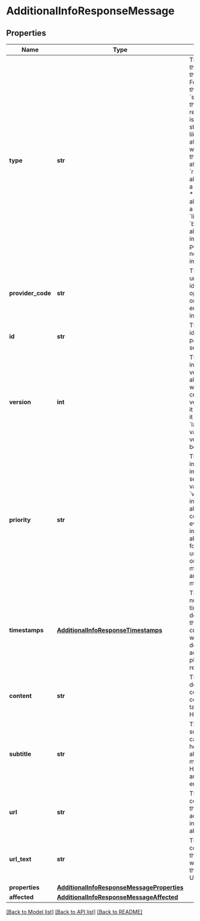 # AdditionalInfoResponseMessage

## Properties
Name | Type | Description | Notes
------------ | ------------- | ------------- | -------------
**type** | **str** | This indicates the category of the service alert. For example, if this value is &#x60;stopInfo&#x60;, then the alert is related to an issue affecting a stop. It is then likely that the affected lines would be those that stop at the affected stop.  * &#x60;routeInfo&#x60;: The alert is related to a specific route * &#x60;stopInfo&#x60;: The alert is related to a specific stop * &#x60;lineInfo&#x60;: XXX * &#x60;bannerInfo&#x60;: The alert of high importance and potentially has a network-wide impact.  | [optional] 
**provider_code** | **str** | This field uniquely identifies which operator or organisation entered the alert into the system.  | [optional] 
**id** | **str** | This is a unique identifier for this particular service alert.  | [optional] 
**version** | **int** | This number indicates the version of this alert. Initially when it is created it has version &#x60;1&#x60;, but if it is then updated it will have a new &#x60;lastModification&#x60; value and the version will now be &#x60;2&#x60;.  | [optional] 
**priority** | **str** | This value indicates how important the service alert is. A value of &#x60;high&#x60; or &#x60;veryHigh&#x60; likely indicates that the alert will correspond to an event that impacts the ability to travel for relevant users, while &#x60;low&#x60; or &#x60;veryLow&#x60; might be more of an informational message.  | [optional] 
**timestamps** | [**AdditionalInfoResponseTimestamps**](AdditionalInfoResponseTimestamps.md) | This contains a number of timestamps that describe when the alert was created, and when the described alert actually takes place and/or is relevant.  | [optional] 
**content** | **str** | This is the descriptive alert content. It may contain HTML tags and/or HTML entities.  | [optional] 
**subtitle** | **str** | This is short summary that can be used as a heading for the alert content. It may contain HTML tags and/or HTML entities.  | [optional] 
**url** | **str** | This field contains a URL that contains additional information about the alert. | [optional] 
**url_text** | **str** | This field contains a title that can be used when displaying the &#x60;infoLinkURL&#x60; URL. | [optional] 
**properties** | [**AdditionalInfoResponseMessageProperties**](AdditionalInfoResponseMessageProperties.md) |  | [optional] 
**affected** | [**AdditionalInfoResponseMessageAffected**](AdditionalInfoResponseMessageAffected.md) |  | [optional] 

[[Back to Model list]](../README.md#documentation-for-models) [[Back to API list]](../README.md#documentation-for-api-endpoints) [[Back to README]](../README.md)


